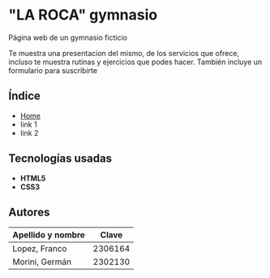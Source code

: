 # "LA ROCA" gymnasio

Página web de un gymnasio ficticio

Te muestra una presentacion del mismo, de los servicios que ofrece, incluso te muestra
rutinas y ejercicios que podes hacer. También incluye un formulario para suscribirte

## Índice

- [Home](https://ucc-labcompu2.github.io/proyecto2024-morini-lopez/)
- link 1
- link 2

## Tecnologías usadas

- **HTML5**
- **CSS3**

## Autores

| Apellido y nombre | Clave |
|-------------------|-------|
| Lopez, Franco     | 2306164 |
| Morini, Germán    | 2302130 |
